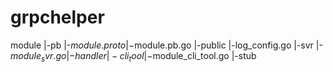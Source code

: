 # grpchelper
module
    |-pb
        |-$module.proto
        |-$module.pb.go
    |-public
        |-log_config.go
    |-svr
        |-$module_svr.go
        |-handler
    |-cli_tool
        |-$module_cli_tool.go
        |-stub

